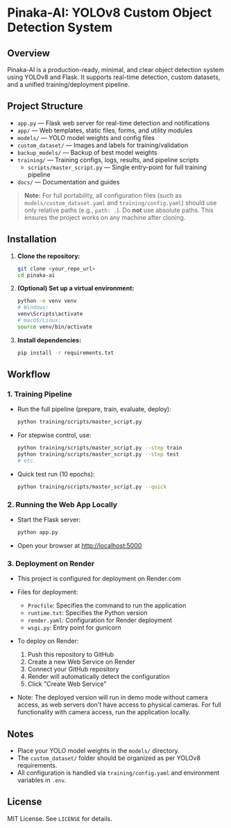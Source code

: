 # Pinaka-AI: YOLOv8 Custom Object Detection System

## Overview
Pinaka-AI is a production-ready, minimal, and clear object detection system using YOLOv8 and Flask. It supports real-time detection, custom datasets, and a unified training/deployment pipeline.

## Project Structure
- `app.py` — Flask web server for real-time detection and notifications
- `app/` — Web templates, static files, forms, and utility modules
- `models/` — YOLO model weights and config files
- `custom_dataset/` — Images and labels for training/validation
- `backup_models/` — Backup of best model weights
- `training/` — Training configs, logs, results, and pipeline scripts
    - `scripts/master_script.py` — Single entry-point for full training pipeline
- `docs/` — Documentation and guides

> **Note:**
> For full portability, all configuration files (such as `models/custom_dataset.yaml` and `training/config.yaml`) should use only relative paths (e.g., `path: .`). Do **not** use absolute paths. This ensures the project works on any machine after cloning.

## Installation
1. **Clone the repository:**
   ```bash
   git clone <your_repo_url>
   cd pinaka-ai
   ```
2. **(Optional) Set up a virtual environment:**
   ```bash
   python -m venv venv
   # Windows:
   venv\Scripts\activate
   # macOS/Linux:
   source venv/bin/activate
   ```
3. **Install dependencies:**
   ```bash
   pip install -r requirements.txt
   ```

## Workflow
### 1. Training Pipeline
- Run the full pipeline (prepare, train, evaluate, deploy):
  ```bash
  python training/scripts/master_script.py
  ```
- For stepwise control, use:
  ```bash
  python training/scripts/master_script.py --step train
  python training/scripts/master_script.py --step test
  # etc.
  ```
- Quick test run (10 epochs):
  ```bash
  python training/scripts/master_script.py --quick
  ```

### 2. Running the Web App Locally
- Start the Flask server:
  ```bash
  python app.py
  ```
- Open your browser at [http://localhost:5000](http://localhost:5000)

### 3. Deployment on Render
- This project is configured for deployment on Render.com
- Files for deployment:
  - `Procfile`: Specifies the command to run the application
  - `runtime.txt`: Specifies the Python version
  - `render.yaml`: Configuration for Render deployment
  - `wsgi.py`: Entry point for gunicorn

- To deploy on Render:
  1. Push this repository to GitHub
  2. Create a new Web Service on Render
  3. Connect your GitHub repository
  4. Render will automatically detect the configuration
  5. Click "Create Web Service"

- Note: The deployed version will run in demo mode without camera access, as web servers don't have access to physical cameras. For full functionality with camera access, run the application locally.

## Notes
- Place your YOLO model weights in the `models/` directory.
- The `custom_dataset/` folder should be organized as per YOLOv8 requirements.
- All configuration is handled via `training/config.yaml` and environment variables in `.env`.

## License
MIT License. See `LICENSE` for details.
